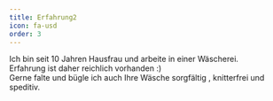 ```yaml
---
title: Erfahrung2
icon: fa-usd
order: 3
---
```


Ich bin seit 10 Jahren Hausfrau und arbeite in einer Wäscherei.  
Erfahrung ist daher reichlich vorhanden :)  
Gerne falte und bügle ich auch Ihre Wäsche sorgfältig , knitterfrei und speditiv.
